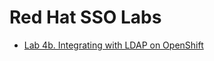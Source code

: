 # Red Hat SSO Labs

* [Lab 4b. Integrating with LDAP on OpenShift](labs/lab04-integrate-ldap/ocp/README.md)
